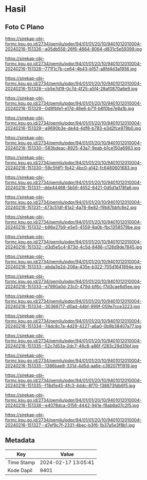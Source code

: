 # Hasil

## Foto C Plano

https://sirekap-obj-formc.kpu.go.id/2734/pemilu/pdpr/94/01/01/20/10/9401012010004-20240216-151326--a05db558-26f6-4664-8064-d831c5e59399.jpg

https://sirekap-obj-formc.kpu.go.id/2734/pemilu/pdpr/94/01/01/20/10/9401012010004-20240216-151328--771f1c7b-ce64-4b43-b157-a8fd4d3a1956.jpg

https://sirekap-obj-formc.kpu.go.id/2734/pemilu/pdpr/94/01/01/20/10/9401012010004-20240216-151328--cb5e7d19-0c7d-4f25-a5f4-28af0870a6e9.jpg

https://sirekap-obj-formc.kpu.go.id/2734/pemilu/pdpr/94/01/01/20/10/9401012010004-20240216-151329--0d9fbfe1-e17d-46e6-b71f-b6f0be7e8a1b.jpg

https://sirekap-obj-formc.kpu.go.id/2734/pemilu/pdpr/94/01/01/20/10/9401012010004-20240216-151329--a9690b3e-de4d-4df8-b783-e3d2fce979b0.jpg

https://sirekap-obj-formc.kpu.go.id/2734/pemilu/pdpr/94/01/01/20/10/9401012010004-20240216-151330--583bdeac-8925-43a7-9eab-b1ce150a6963.jpg

https://sirekap-obj-formc.kpu.go.id/2734/pemilu/pdpr/94/01/01/20/10/9401012010004-20240216-151330--59c5fdf1-1b42-4bc0-a142-fc6480601683.jpg

https://sirekap-obj-formc.kpu.go.id/2734/pemilu/pdpr/94/01/01/20/10/9401012010004-20240216-151331--dde44468-5b56-4652-8421-0d5d1a178fa6.jpg

https://sirekap-obj-formc.kpu.go.id/2734/pemilu/pdpr/94/01/01/20/10/9401012010004-20240216-151331--473c51df-61a2-4a78-8e82-f9b87bbfc8e2.jpg

https://sirekap-obj-formc.kpu.go.id/2734/pemilu/pdpr/94/01/01/20/10/9401012010004-20240216-151332--b96e27b9-e5e5-4559-8a0b-fbc1358579be.jpg

https://sirekap-obj-formc.kpu.go.id/2734/pemilu/pdpr/94/01/01/20/10/9401012010004-20240216-151332--d3d5e5c4-873d-4c5d-8486-c128d9de7845.jpg

https://sirekap-obj-formc.kpu.go.id/2734/pemilu/pdpr/94/01/01/20/10/9401012010004-20240216-151333--abda3e2d-206a-435e-b322-705d1641894e.jpg

https://sirekap-obj-formc.kpu.go.id/2734/pemilu/pdpr/94/01/01/20/10/9401012010004-20240216-151333--e7990a0d-23c0-479d-bf6c-f7d3cae6d5ee.jpg

https://sirekap-obj-formc.kpu.go.id/2734/pemilu/pdpr/94/01/01/20/10/9401012010004-20240216-151334--30366717-d0ad-44bf-999f-059e7cce3223.jpg

https://sirekap-obj-formc.kpu.go.id/2734/pemilu/pdpr/94/01/01/20/10/9401012010004-20240216-151334--74dc8c7a-4d29-4227-a6a0-0b9b38407a77.jpg

https://sirekap-obj-formc.kpu.go.id/2734/pemilu/pdpr/94/01/01/20/10/9401012010004-20240216-151335--52c7d53a-2dc7-46c8-a86f-f283c29d35bf.jpg

https://sirekap-obj-formc.kpu.go.id/2734/pemilu/pdpr/94/01/01/20/10/9401012010004-20240216-151335--1386bae8-331d-4d5d-aa6e-c39207ff1919.jpg

https://sirekap-obj-formc.kpu.go.id/2734/pemilu/pdpr/94/01/01/20/10/9401012010004-20240216-151335--f18d1e45-4fc3-4ddc-8f70-138873fdb6f5.jpg

https://sirekap-obj-formc.kpu.go.id/2734/pemilu/pdpr/94/01/01/20/10/9401012010004-20240216-151336--e4078dca-0156-4442-941e-f8ab8a07c2f5.jpg

https://sirekap-obj-formc.kpu.go.id/2734/pemilu/pdpr/94/01/01/20/10/9401012010004-20240216-151327--d7ef9c7f-2331-4bec-b3f6-1b37a5e3f8b1.jpg


## Metadata

| Key        | Value               |
| ---------- | ------------------- |
| Time Stamp | 2024-02-17 13:05:41 |
| Kode Dapil | 9401                |



